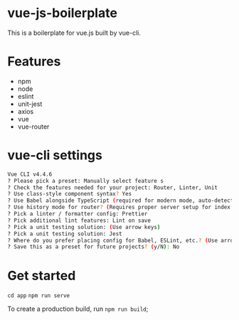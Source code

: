 # vue-js-boilerplate
This is a boilerplate for vue.js built by vue-cli.

# Features
- npm
- node
- eslint
- unit-jest
- axios
- vue
- vue-router

# vue-cli settings
```sh
Vue CLI v4.4.6
? Please pick a preset: Manually select feature s
? Check the features needed for your project: Router, Linter, Unit
? Use class-style component syntax? Yes
? Use Babel alongside TypeScript (required for modern mode, auto-detected polyfills, transpiling JSX)? No
? Use history mode for router? (Requires proper server setup for index fallback in production) Yes
? Pick a linter / formatter config: Prettier
? Pick additional lint features: Lint on save
? Pick a unit testing solution: (Use arrow keys)
? Pick a unit testing solution: Jest
? Where do you prefer placing config for Babel, ESLint, etc.? (Use arrow keys): In dedicated config files 
? Save this as a preset for future projects? (y/N): No
```

# Get started
`cd app`
`npm run serve`

To create a production build, run `npm run build`;
